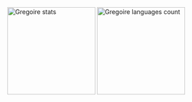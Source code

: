 <div class="flex-1 flex-row">
  <img height=200 align="center" src="https://github-readme-stats.vercel.app/api?username=gregoirevda&show_icons=true&rank_icon=github&icon_color=fff&count_private=true&bg_color=30,e96443,904e95&title_color=fff&text_color=fff&hide_border=true" alt="Gregoire stats" />
  <img height=200 align="center" src="https://github-readme-stats.vercel.app/api/top-langs/?username=gregoirevda&langs_count=10&size_weight=0.2&count_weight=1&layout=compact&bg_color=30,e96443,904e95&title_color=fff&text_color=fff&hide_border=true" alt="Gregoire languages count" />
</div>
